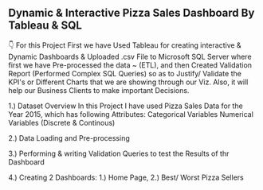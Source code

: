 ## Dynamic & Interactive Pizza Sales Dashboard By Tableau & SQL
 
👇
For this Project First we have Used Tableau for creating interactive & Dynamic Dashboards & Uploaded .csv File to Microsoft SQL Server where first we have Pre-processed the data ~ (ETL), and then Created Validation Report (Performed Complex SQL Queries) so as to Justify/ Validate the KPI's or Different Charts that we are showing through our Viz. Also, it will help our Business Clients to make important Decisions.

1.) Dataset Overview
In this Project I have used Pizza Sales Data for the Year 2015, which has following Attributes:
Categorical Variables
Numerical Variables (Discrete & Continous)

2.) Data Loading and Pre-processing


3.) Performing & writing Validation Queries to test the Results of thr Dashboard


4.) Creating 2 Dashboards: 1.) Home Page, 2.) Best/ Worst Pizza Sellers


